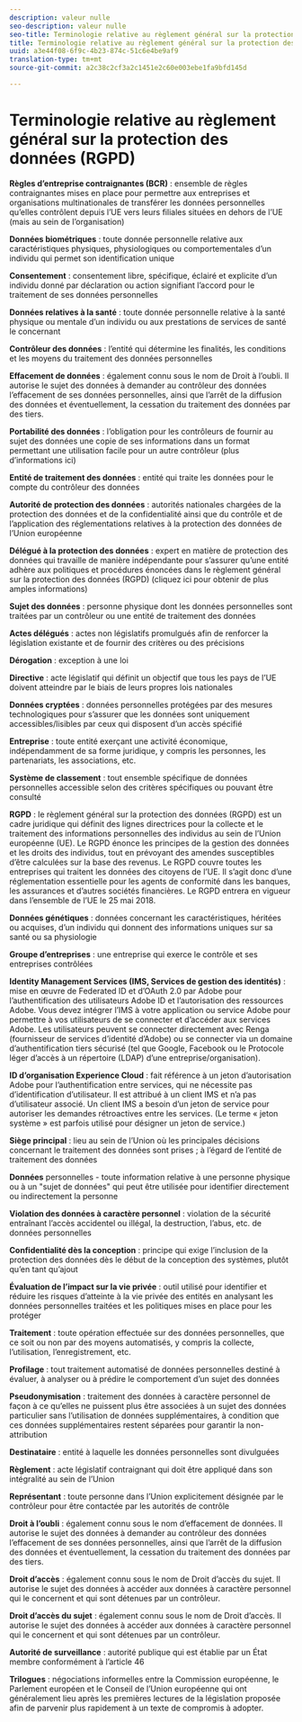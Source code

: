 ```yaml
---
description: valeur nulle
seo-description: valeur nulle
seo-title: Terminologie relative au règlement général sur la protection des données (RGPD)
title: Terminologie relative au règlement général sur la protection des données (RGPD)
uuid: a3e44f08-6f9c-4b23-874c-51c6e4be9af9
translation-type: tm+mt
source-git-commit: a2c38c2cf3a2c1451e2c60e003ebe1fa9bfd145d

---
```



# Terminologie relative au règlement général sur la protection des données (RGPD)

**Règles d’entreprise contraignantes (BCR)** : ensemble de règles contraignantes mises en place pour permettre aux entreprises et organisations multinationales de transférer les données personnelles qu’elles contrôlent depuis l’UE vers leurs filiales situées en dehors de l’UE (mais au sein de l’organisation)

**Données biométriques** : toute donnée personnelle relative aux caractéristiques physiques, physiologiques ou comportementales d’un individu qui permet son identification unique

**Consentement** : consentement libre, spécifique, éclairé et explicite d’un individu donné par déclaration ou action signifiant l’accord pour le traitement de ses données personnelles

**Données relatives à la santé** : toute donnée personnelle relative à la santé physique ou mentale d’un individu ou aux prestations de services de santé le concernant

**Contrôleur des données** : l’entité qui détermine les finalités, les conditions et les moyens du traitement des données personnelles

**Effacement de données** : également connu sous le nom de Droit à l’oubli. Il autorise le sujet des données à demander au contrôleur des données l’effacement de ses données personnelles, ainsi que l’arrêt de la diffusion des données et éventuellement, la cessation du traitement des données par des tiers.

**Portabilité des données** : l’obligation pour les contrôleurs de fournir au sujet des données une copie de ses informations dans un format permettant une utilisation facile pour un autre contrôleur (plus d’informations ici)

**Entité de traitement des données** : entité qui traite les données pour le compte du contrôleur des données

**Autorité de protection des données** : autorités nationales chargées de la protection des données et de la confidentialité ainsi que du contrôle et de l’application des réglementations relatives à la protection des données de l’Union européenne

**Délégué à la protection des données** : expert en matière de protection des données qui travaille de manière indépendante pour s’assurer qu’une entité adhère aux politiques et procédures énoncées dans le règlement général sur la protection des données (RGPD) (cliquez ici pour obtenir de plus amples informations)

**Sujet des données** : personne physique dont les données personnelles sont traitées par un contrôleur ou une entité de traitement des données

**Actes délégués** : actes non législatifs promulgués afin de renforcer la législation existante et de fournir des critères ou des précisions

**Dérogation** : exception à une loi

**Directive** : acte législatif qui définit un objectif que tous les pays de l’UE doivent atteindre par le biais de leurs propres lois nationales

**Données cryptées** : données personnelles protégées par des mesures technologiques pour s’assurer que les données sont uniquement accessibles/lisibles par ceux qui disposent d’un accès spécifié

**Entreprise** : toute entité exerçant une activité économique, indépendamment de sa forme juridique, y compris les personnes, les partenariats, les associations, etc.

**Système de classement** : tout ensemble spécifique de données personnelles accessible selon des critères spécifiques ou pouvant être consulté

**RGPD** : le règlement général sur la protection des données (RGPD) est un cadre juridique qui définit des lignes directrices pour la collecte et le traitement des informations personnelles des individus au sein de l’Union européenne (UE). Le RGPD énonce les principes de la gestion des données et les droits des individus, tout en prévoyant des amendes susceptibles d’être calculées sur la base des revenus. Le RGPD couvre toutes les entreprises qui traitent les données des citoyens de l’UE. Il s’agit donc d’une réglementation essentielle pour les agents de conformité dans les banques, les assurances et d’autres sociétés financières. Le RGPD entrera en vigueur dans l’ensemble de l’UE le 25 mai 2018.

**Données génétiques** : données concernant les caractéristiques, héritées ou acquises, d’un individu qui donnent des informations uniques sur sa santé ou sa physiologie

**Groupe d’entreprises** : une entreprise qui exerce le contrôle et ses entreprises contrôlées

**Identity Management Services (IMS, Services de gestion des identités)** : mise en œuvre de Federated ID et d’OAuth 2.0 par Adobe pour l’authentification des utilisateurs Adobe ID et l’autorisation des ressources Adobe. Vous devez intégrer l’IMS à votre application ou service Adobe pour permettre à vos utilisateurs de se connecter et d’accéder aux services Adobe. Les utilisateurs peuvent se connecter directement avec Renga (fournisseur de services d’identité d’Adobe) ou se connecter via un domaine d’authentification tiers sécurisé (tel que Google, Facebook ou le Protocole léger d’accès à un répertoire (LDAP) d’une entreprise/organisation).

**ID d’organisation Experience Cloud** : fait référence à un jeton d’autorisation Adobe pour l’authentification entre services, qui ne nécessite pas d’identification d’utilisateur. Il est attribué à un client IMS et n’a pas d’utilisateur associé. Un client IMS a besoin d’un jeton de service pour autoriser les demandes rétroactives entre les services. (Le terme « jeton système » est parfois utilisé pour désigner un jeton de service.)

**Siège principal** : lieu au sein de l’Union où les principales décisions concernant le traitement des données sont prises ; à l’égard de l’entité de traitement des données

**Données** personnelles - toute information relative à une personne physique ou à un "sujet de données" qui peut être utilisée pour identifier directement ou indirectement la personne

**Violation des données à caractère personnel** : violation de la sécurité entraînant l’accès accidentel ou illégal, la destruction, l’abus, etc. de données personnelles

**Confidentialité dès la conception** : principe qui exige l’inclusion de la protection des données dès le début de la conception des systèmes, plutôt qu’en tant qu’ajout

**Évaluation de l’impact sur la vie privée** : outil utilisé pour identifier et réduire les risques d’atteinte à la vie privée des entités en analysant les données personnelles traitées et les politiques mises en place pour les protéger

**Traitement** : toute opération effectuée sur des données personnelles, que ce soit ou non par des moyens automatisés, y compris la collecte, l’utilisation, l’enregistrement, etc.

**Profilage** : tout traitement automatisé de données personnelles destiné à évaluer, à analyser ou à prédire le comportement d’un sujet des données

**Pseudonymisation** : traitement des données à caractère personnel de façon à ce qu’elles ne puissent plus être associées à un sujet des données particulier sans l’utilisation de données supplémentaires, à condition que ces données supplémentaires restent séparées pour garantir la non-attribution

**Destinataire** : entité à laquelle les données personnelles sont divulguées

**Règlement** : acte législatif contraignant qui doit être appliqué dans son intégralité au sein de l’Union

**Représentant** : toute personne dans l’Union explicitement désignée par le contrôleur pour être contactée par les autorités de contrôle

**Droit à l’oubli** : également connu sous le nom d’effacement de données. Il autorise le sujet des données à demander au contrôleur des données l’effacement de ses données personnelles, ainsi que l’arrêt de la diffusion des données et éventuellement, la cessation du traitement des données par des tiers.

**Droit d’accès** : également connu sous le nom de Droit d’accès du sujet. Il autorise le sujet des données à accéder aux données à caractère personnel qui le concernent et qui sont détenues par un contrôleur.

**Droit d’accès du sujet** : également connu sous le nom de Droit d’accès. Il autorise le sujet des données à accéder aux données à caractère personnel qui le concernent et qui sont détenues par un contrôleur.

**Autorité de surveillance** : autorité publique qui est établie par un État membre conformément à l’article 46

**Trilogues** : négociations informelles entre la Commission européenne, le Parlement européen et le Conseil de l’Union européenne qui ont généralement lieu après les premières lectures de la législation proposée afin de parvenir plus rapidement à un texte de compromis à adopter.
